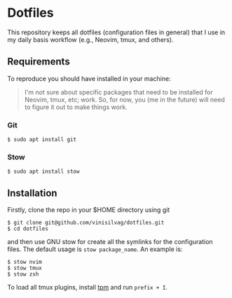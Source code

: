 # Dotfiles

This repository keeps all dotfiles (configuration files in general) that I use in my daily basis workflow (e.g., Neovim, tmux, and others). 

## Requirements

To reproduce you should have installed in your machine:

> I'm not sure about specific packages that need to be installed for Neovim, tmux, etc; work. So, for now, you (me in the future) will need to figure it out to make things work.

### Git

```
$ sudo apt install git
```

### Stow

```
$ sudo apt install stow
```

## Installation

Firstly, clone the repo in your $HOME directory using git

```
$ git clone git@github.com/vinisilvag/dotfiles.git
$ cd dotfiles
```

and then use GNU stow for create all the symlinks for the configuration files.
The default usage is `stow package_name`. An example is:

```
$ stow nvim
$ stow tmux
$ stow zsh
```

To load all tmux plugins, install [tpm](https://github.com/tmux-plugins/tpm) and run `prefix + I`.
